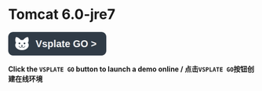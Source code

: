 # Tomcat 6.0-jre7

<a href="https://www.vsplate.com/?docker-compose=https://github.com/vsplate/dcenvs/tomcat/6.0-jre7"><img alt="VSPLATE GO" src="https://raw.githubusercontent.com/vsplate/images/master/vsgo_btn.png" width="200px"></a>

**Click the `VSPLATE GO` button to launch a demo online / 点击`VSPLATE GO`按钮创建在线环境**
